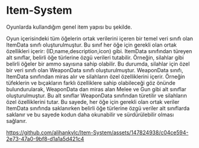 # Item-System
Oyunlarda kullandığım genel item yapısı bu şekilde.

Oyun içerisindeki tüm öğelerin ortak verilerini içeren bir temel veri sınıfı olan ItemData sınıfı oluşturulmuştur. Bu sınıf her öğe için gerekli olan ortak özellikleri içerir: (ID,name,description,icon) gibi. ItemData sınıfından türeyen alt sınıflar, belirli öğe türlerine özgü verileri tutabilir. Örneğin, silahlar gibi belirli öğeler bir ammo sayısına sahip olabilir. Bu durumda, silahlar için özel bir veri sınıfı olan WeaponData sınıfı oluşturulmuştur. WeaponData sınıfı, ItemData sınıfından miras alır ve silahların özel özelliklerini içerir. Örneğin tüfeklerin ve bıçakların farklı özelliklere sahip olabileceği göz önünde bulundurularak, WeaponData dan miras alan Melee ve Gun gibi alt sınıflar oluşturulmuştur. Bu alt sınıflar WeaponData sınıfından türetilir ve silahların özel özelliklerini tutar. Bu sayede, her öğe için gerekli olan ortak veriler ItemData sınıfında saklanırken belirli öğe türlerine özgü veriler alt sınıflarda saklanır ve bu sayede kodun daha okunabilir ve sürdürülebilir olması sağlanır.

https://github.com/alihankvlc/Item-System/assets/147824938/c04ce594-2e73-47a0-9bf8-d1a1a5d421c4
